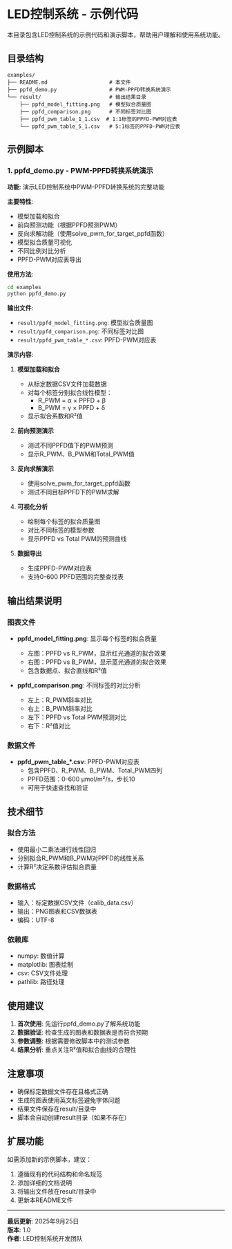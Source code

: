# LED控制系统 - 示例代码

本目录包含LED控制系统的示例代码和演示脚本，帮助用户理解和使用系统功能。

## 目录结构

```
examples/
├── README.md                    # 本文件
├── ppfd_demo.py                 # PWM-PPFD转换系统演示
└── result/                      # 输出结果目录
    ├── ppfd_model_fitting.png   # 模型拟合质量图
    ├── ppfd_comparison.png      # 不同标签对比图
    ├── ppfd_pwm_table_1_1.csv  # 1:1标签的PPFD-PWM对应表
    └── ppfd_pwm_table_5_1.csv   # 5:1标签的PPFD-PWM对应表
```

## 示例脚本

### 1. ppfd_demo.py - PWM-PPFD转换系统演示

**功能**: 演示LED控制系统中PWM-PPFD转换系统的完整功能

**主要特性**:
- 模型加载和拟合
- 前向预测功能（根据PPFD预测PWM）
- 反向求解功能（使用solve_pwm_for_target_ppfd函数）
- 模型拟合质量可视化
- 不同比例对比分析
- PPFD-PWM对应表导出

**使用方法**:
```bash
cd examples
python ppfd_demo.py
```

**输出文件**:
- `result/ppfd_model_fitting.png`: 模型拟合质量图
- `result/ppfd_comparison.png`: 不同标签对比图
- `result/ppfd_pwm_table_*.csv`: PPFD-PWM对应表

**演示内容**:

1. **模型加载和拟合**
   - 从标定数据CSV文件加载数据
   - 对每个标签分别拟合线性模型：
     - R_PWM = α × PPFD + β
     - B_PWM = γ × PPFD + δ
   - 显示拟合系数和R²值

2. **前向预测演示**
   - 测试不同PPFD值下的PWM预测
   - 显示R_PWM、B_PWM和Total_PWM值

3. **反向求解演示**
   - 使用solve_pwm_for_target_ppfd函数
   - 测试不同目标PPFD下的PWM求解

4. **可视化分析**
   - 绘制每个标签的拟合质量图
   - 对比不同标签的模型参数
   - 显示PPFD vs Total PWM的预测曲线

5. **数据导出**
   - 生成PPFD-PWM对应表
   - 支持0-600 PPFD范围的完整查找表

## 输出结果说明

### 图表文件

- **ppfd_model_fitting.png**: 显示每个标签的拟合质量
  - 左图：PPFD vs R_PWM，显示红光通道的拟合效果
  - 右图：PPFD vs B_PWM，显示蓝光通道的拟合效果
  - 包含数据点、拟合直线和R²值

- **ppfd_comparison.png**: 不同标签的对比分析
  - 左上：R_PWM斜率对比
  - 右上：B_PWM斜率对比
  - 左下：PPFD vs Total PWM预测对比
  - 右下：R²值对比

### 数据文件

- **ppfd_pwm_table_*.csv**: PPFD-PWM对应表
  - 包含PPFD、R_PWM、B_PWM、Total_PWM四列
  - PPFD范围：0-600 μmol/m²/s，步长10
  - 可用于快速查找和验证

## 技术细节

### 拟合方法
- 使用最小二乘法进行线性回归
- 分别拟合R_PWM和B_PWM对PPFD的线性关系
- 计算R²决定系数评估拟合质量

### 数据格式
- 输入：标定数据CSV文件（calib_data.csv）
- 输出：PNG图表和CSV数据表
- 编码：UTF-8

### 依赖库
- numpy: 数值计算
- matplotlib: 图表绘制
- csv: CSV文件处理
- pathlib: 路径处理

## 使用建议

1. **首次使用**: 先运行ppfd_demo.py了解系统功能
2. **数据验证**: 检查生成的图表和数据表是否符合预期
3. **参数调整**: 根据需要修改脚本中的测试参数
4. **结果分析**: 重点关注R²值和拟合曲线的合理性

## 注意事项

- 确保标定数据文件存在且格式正确
- 生成的图表使用英文标签避免字体问题
- 结果文件保存在result/目录中
- 脚本会自动创建result目录（如果不存在）

## 扩展功能

如需添加新的示例脚本，建议：
1. 遵循现有的代码结构和命名规范
2. 添加详细的文档说明
3. 将输出文件放在result/目录中
4. 更新本README文件

---

**最后更新**: 2025年9月25日  
**版本**: 1.0  
**作者**: LED控制系统开发团队

